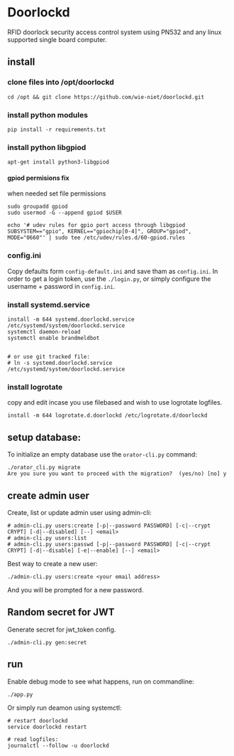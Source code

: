 # Doorlockd
RFID doorlock security access control system using PN532 and any linux supported single board computer.


## install

### clone files into /opt/doorlockd
	cd /opt && git clone https://github.com/wie-niet/doorlockd.git

### install python modules
	pip install -r requirements.txt

### install python libgpiod

	apt-get install python3-libgpiod

#### gpiod permisions fix
when needed set file permissions 

	sudo groupadd gpiod
	sudo usermod -G --append gpiod $USER

	echo '# udev rules for gpio port access through libgpiod 
	SUBSYSTEM=="gpio", KERNEL=="gpiochip[0-4]", GROUP="gpiod", MODE="0660"' | sudo tee /etc/udev/rules.d/60-gpiod.rules
	
### config.ini
Copy defaults form `config-default.ini` and save tham as `config.ini`.
In order to get a login token, use the `./login.py`, or simply configure the username + password in `config.ini`.


### install systemd.service

	install -m 644 systemd.doorlockd.service /etc/systemd/system/doorlockd.service
	systemctl daemon-reload
	systemctl enable brandmeldbot


	# or use git tracked file:
	# ln -s systemd.doorlockd.service /etc/systemd/system/doorlockd.service

### install logrotate
copy and edit incase you use filebased and wish to use logrotate logfiles.

	install -m 644 logrotate.d.doorlockd /etc/logrotate.d/doorlockd

## setup database:
To initialize an empty database use the `orator-cli.py` command:

	./orator_cli.py migrate
	Are you sure you want to proceed with the migration?  (yes/no) [no] y
	


## create admin user
Create, list or update admin user using admin-cli:

	# admin-cli.py users:create [-p|--password PASSWORD] [-c|--crypt CRYPT] [-d|--disabled] [--] <email>
	# admin-cli.py users:list
	# admin-cli.py users:passwd [-p|--password PASSWORD] [-c|--crypt CRYPT] [-d|--disable] [-e|--enable] [--] <email>


Best way to create a new user:

	./admin-cli.py users:create <your email address>	
And you will be prompted for a new password.


## Random secret for JWT
Generate secret for jwt_token config.

	./admin-cli.py gen:secret

## run
Enable debug mode to see what happens, run on commandline:

	./app.py
	

Or simply run deamon using systemctl:

	# restart doorlockd
	service doorlockd restart
	
	# read logfiles:
	journalctl --follow -u doorlockd
	
	

